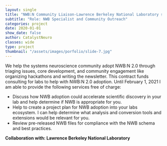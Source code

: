 ```yaml
---
layout: single
title: "NWB:N Community Liaison-Lawrence Berkeley National Laboratory sponsored  by Kavli Foundation"
subtitle: "Role: NWB Specialist and Community Outreach"
categories: project
date: 2020-01-01
show_date: false
author: CatalystNeuro
classes: wide
type: project
thumbnail: "/assets/images/porfolio/slide-7.jpg"
---
```


We help the systems neuroscience community adopt NWB:N 2.0 through triaging issues, core development, and community engagement like organizing hackathons and writing the newsletter. This contract funds consulting for labs to help with NWB:N 2.0 adoption. Until February 1, 2021 I am able to provide the following services free of charge:
- Discuss how NWB adoption could accelerate scientific discovery in your lab and help determine if NWB is appropriate for you.
- Help to create a project plan for NWB adoption into your labs ecosystem.  I can help determine what analysis and conversion tools and extensions would be relevant for you.
- Review pre-released NWB files for compliance with the NWB schema and best practices.

<strong>Collaboration with: Lawrence Berkeley National Laboratory<strong>